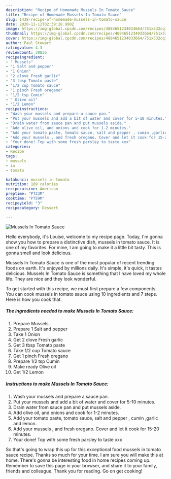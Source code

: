 ```yaml
---
description: "Recipe of Homemade Mussels In Tomato Sauce"
title: "Recipe of Homemade Mussels In Tomato Sauce"
slug: 1438-recipe-of-homemade-mussels-in-tomato-sauce
date: 2020-12-12T02:39:28.990Z
image: https://img-global.cpcdn.com/recipes/4884651234033664/751x532cq70/mussels-in-tomato-sauce-recipe-main-photo.jpg
thumbnail: https://img-global.cpcdn.com/recipes/4884651234033664/751x532cq70/mussels-in-tomato-sauce-recipe-main-photo.jpg
cover: https://img-global.cpcdn.com/recipes/4884651234033664/751x532cq70/mussels-in-tomato-sauce-recipe-main-photo.jpg
author: Paul Stewart
ratingvalue: 4.3
reviewcount: 30836
recipeingredient:
- " Mussels"
- "1 Salt and pepper"
- "1 Onion"
- "2 clove Fresh garlic"
- "3 tbsp Tomato paste"
- "1/2 cup Tomato sauce"
- "1 pinch Fresh oregano"
- "1/2 tsp Cumin"
- " Olive oil"
- "1/2 Lemon"
recipeinstructions:
- "Wash your mussels and prepare a sauce pan."
- "Put your mussels and add a bit of water and cover for 5-10 minutes."
- "Drain water from sauce pan and put mussels aside."
- "Add olive oil, and onions and cook for 1-2 minutes."
- "Add your tomato paste, tomato sauce, salt and pepper , cumin ,garlic and lemon."
- "Add your mussels , and fresh oregano. Cover and let it cook for 15-20 minutes."
- "Your done! Top with some fresh parsley to taste xxx"
categories:
- Recipe
tags:
- mussels
- in
- tomato

katakunci: mussels in tomato 
nutrition: 189 calories
recipecuisine: American
preptime: "PT23M"
cooktime: "PT59M"
recipeyield: "3"
recipecategory: Dessert

---
```



![Mussels In Tomato Sauce](https://img-global.cpcdn.com/recipes/4884651234033664/751x532cq70/mussels-in-tomato-sauce-recipe-main-photo.jpg)

Hello everybody, it's Louise, welcome to my recipe page. Today, I'm gonna show you how to prepare a distinctive dish, mussels in tomato sauce. It is one of my favorites. For mine, I am going to make it a little bit tasty. This is gonna smell and look delicious.



Mussels In Tomato Sauce is one of the most popular of recent trending foods on earth. It's enjoyed by millions daily. It's simple, it's quick, it tastes delicious. Mussels In Tomato Sauce is something that I have loved my whole life. They are nice and they look wonderful.


To get started with this recipe, we must first prepare a few components. You can cook mussels in tomato sauce using 10 ingredients and 7 steps. Here is how you cook that.

<!--inarticleads1-->

##### The ingredients needed to make Mussels In Tomato Sauce:

1. Prepare  Mussels
1. Prepare 1 Salt and pepper
1. Take 1 Onion
1. Get 2 clove Fresh garlic
1. Get 3 tbsp Tomato paste
1. Take 1/2 cup Tomato sauce
1. Get 1 pinch Fresh oregano
1. Prepare 1/2 tsp Cumin
1. Make ready  Olive oil
1. Get 1/2 Lemon




<!--inarticleads2-->

##### Instructions to make Mussels In Tomato Sauce:

1. Wash your mussels and prepare a sauce pan.
1. Put your mussels and add a bit of water and cover for 5-10 minutes.
1. Drain water from sauce pan and put mussels aside.
1. Add olive oil, and onions and cook for 1-2 minutes.
1. Add your tomato paste, tomato sauce, salt and pepper , cumin ,garlic and lemon.
1. Add your mussels , and fresh oregano. Cover and let it cook for 15-20 minutes.
1. Your done! Top with some fresh parsley to taste xxx




So that's going to wrap this up for this exceptional food mussels in tomato sauce recipe. Thanks so much for your time. I am sure you will make this at home. There's gonna be interesting food in home recipes coming up. Remember to save this page in your browser, and share it to your family, friends and colleague. Thank you for reading. Go on get cooking!
